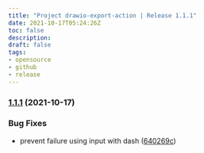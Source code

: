 ```yaml
---
title: "Project drawio-export-action | Release 1.1.1"
date: 2021-10-17T05:24:26Z
toc: false
description: 
draft: false
tags:
- opensource
- github
- release
---
```

### [1.1.1](https://github.com/rlespinasse/drawio-export-action/compare/1.1.0...1.1.1) (2021-10-17)


### Bug Fixes

* prevent failure using input with dash ([640269c](https://github.com/rlespinasse/drawio-export-action/commit/640269ce969d30aa5608688ac3153f20b9fcfeae))




